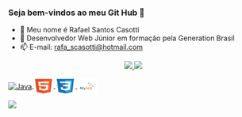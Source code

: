 

### Seja bem-vindos ao meu Git Hub 👋

- 🌱 Meu nome é Rafael Santos Casotti
- 🔭 Desenvolvedor Web Júnior em formação pela Generation Brasil
- 📫 E-mail: rafa_scasotti@hotmail.com

<div align="center">
  <a href="https://github.com/RafaelCasotti">
  <img height="180em" src="https://github-readme-stats.vercel.app/api?username=Joyce19Mello&show_icons=true&theme=dracula"/>
  <img height="180em" src="https://github-readme-stats.vercel.app/api/top-langs/?username=Joyce19Mello&layout=compact&langs_count=7&theme=dracula"/>
</div>
<div style="display: inline_block"><br>


  <img src="https://cdn.jsdelivr.net/gh/devicons/devicon/icons/java/java-original.svg" alt="Java" height="30" width="40" align="center">
  <img align="center" alt="rafa-HTML" height="30" width="40" src="https://raw.githubusercontent.com/devicons/devicon/master/icons/html5/html5-original.svg">
  <img align="center" alt="rafa-CSS" height="30" width="40" src="https://raw.githubusercontent.com/devicons/devicon/master/icons/css3/css3-original.svg">
  <img align="center" alt="rafa-MySql" height="30" width="40" src="https://raw.githubusercontent.com/github/explore/80688e429a7d4ef2fca1e82350fe8e3517d3494d/topics/mysql/mysql.png">
</div>

  
[<img src="https://img.shields.io/badge/linkedin-%230077B5.svg?&style=for-the-badge&logo=linkedin&logoColor=white" />](https://www.linkedin.com/in/rafaelsantoscasotti//) 
